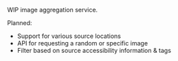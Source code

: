 WIP image aggregation service.

Planned:
- Support for various source locations
- API for requesting a random or specific image
- Filter based on source accessibility information & tags